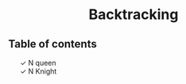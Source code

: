 <h1 align="center">Backtracking</h1>

<h2>Table of contents</h2>
<ul style="list-style-type:none;">
  &#10003; N queen <br>
  &#10003; N Knight <br>
</ul>
